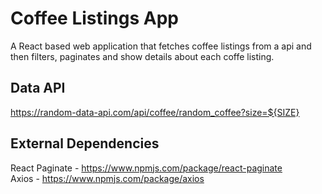 # Coffee Listings App

A React based web application that fetches coffee listings from a api and then filters, paginates and show details about each coffe listing.

## Data API
https://random-data-api.com/api/coffee/random_coffee?size=${SIZE}

## External Dependencies
React Paginate - https://www.npmjs.com/package/react-paginate \
Axios - https://www.npmjs.com/package/axios
